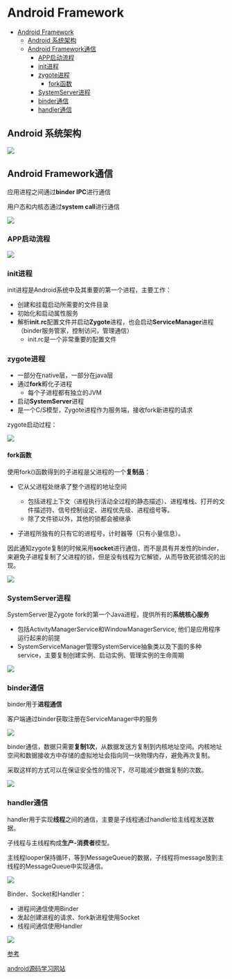 # Android Framework

* [Android Framework](#android-framework)
  * [Android 系统架构](#android-系统架构)
  * [Android Framework通信](#android-framework通信)
    * [APP启动流程](#app启动流程)
    * [init进程](#init进程)
    * [zygote进程](#zygote进程)
      * [fork函数](#fork函数)
    * [SystemServer进程](#systemserver进程)
    * [binder通信](#binder通信)
    * [handler通信](#handler通信)

## Android 系统架构

![](img/ape_fwk_all.png)

## Android Framework通信

应用进程之间通过**binder IPC**进行通信

用户态和内核态通过**system call**进行通信

![](img/android框架通信.png)

### APP启动流程

![](img/系统启动流程.png)

### init进程

init进程是Android系统中及其重要的第一个进程，主要工作：

- 创建和挂载启动所需要的文件目录
- 初始化和启动属性服务
- 解析**init.rc**配置文件并启动**Zygote**进程，也会启动**ServiceManager**进程（binder服务管家，控制访问，管理通信）
  - init.rc是一个非常重要的配置文件

### zygote进程

- 一部分在native层，一部分在java层
- 通过**fork**孵化子进程
  - 每个子进程都有独立的JVM
- 启动**SystemServer**进程
- 是一个C/S模型，Zygote进程作为服务端，接收fork新进程的请求

zygote启动过程：

![](img/zygote进程启动.png)

#### fork函数

使用fork()函数得到的子进程是父进程的一个**复制品**：

- 它从父进程处继承了整个进程的地址空间
  - 包括进程上下文（进程执行活动全过程的静态描述）、进程堆栈、打开的文件描述符、信号控制设定、进程优先级、进程组号等。
  - 除了文件锁以外，其他的锁都会被继承

- 子进程所独有的只有它的进程号，计时器等（只有小量信息）。

因此通知zygote复制的时候采用**socket**进行通信，而不是具有并发性的binder，来避免子进程复制了父进程的锁，但是没有线程为它解锁，从而导致死锁情况的出现。

![](img/app_fork_zygote.png)

### SystemServer进程

SystemServer是Zygote fork的第一个Java进程，提供所有的**系统核心服务**

- 包括ActivityManagerService和WindowManagerService, 他们是应用程序运行起来的前提
- SystemServiceManager管理SystemService抽象类以及下面的多种service，主要复制创建实例、启动实例、管理实例的生命周期

![](img/system_server包含的服务.png)

### binder通信

binder用于**进程通信**

客户端通过binder获取注册在ServiceManager中的服务

![](img/binder.png)

binder通信，数据只需要**复制1次**，从数据发送方复制到内核地址空间。内核地址空间和数据接收方中存储的虚拟地址会指向同一块物理内存，避免再次复制。

采取这样的方式可以在保证安全性的情况下，尽可能减少数据复制的次数。

![](img/binder通信.png)

### handler通信

handler用于实现**线程**之间的通信，主要是子线程通过handler给主线程发送数据。

子线程与主线程构成**生产-消费者**模型。

主线程looper保持循环，等到MessageQueue的数据，子线程将message放到主线程的MessageQueue中实现通信。

![](img/handler工作机制.png)

Binder、Socket和Handler：

- 进程间通信使用Binder
- 发起创建进程的请求、fork新进程使用Socket
- 线程间通信使用Handler

![](img/app运行机制.png)

[参考](https://www.bilibili.com/video/av812017406/)

[android源码学习网站](http://androidxref.com/)